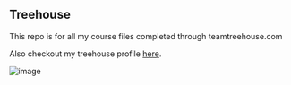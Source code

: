 ## Treehouse

This repo is for all my course files completed through teamtreehouse.com

Also checkout my treehouse profile [here](https://teamtreehouse.com/dermotwilson).

![image](https://user-images.githubusercontent.com/65727152/82684374-612be100-9c4a-11ea-96ba-3921de5f0520.png)

